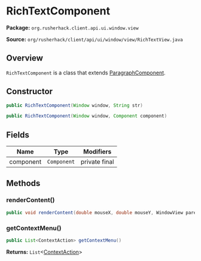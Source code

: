 # RichTextComponent

**Package:** `org.rusherhack.client.api.ui.window.view`

**Source:** `org/rusherhack/client/api/ui/window/view/RichTextView.java`

## Overview

`RichTextComponent` is a class that extends [ParagraphComponent](/client/api/ui/window/content/component/ParagraphComponent.md).

## Constructor

```java
public RichTextComponent(Window window, String str)
```

```java
public RichTextComponent(Window window, Component component)
```

## Fields

| Name | Type | Modifiers |
|------|------|----------|
| component | `Component` | private final |


## Methods

### renderContent()

```java
public void renderContent(double mouseX, double mouseY, WindowView parent)
```

### getContextMenu()

```java
public List<ContextAction> getContextMenu()
```

**Returns:** `List`<[ContextAction](/client/api/ui/window/context/ContextAction.md)>

